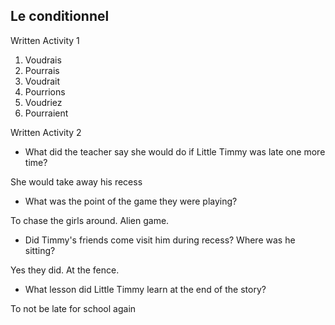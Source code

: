 ## **Le conditionnel**

Written Activity 1

1. Voudrais
2. Pourrais
3. Voudrait
4. Pourrions
5. Voudriez
6. Pourraient

Written Activity 2

- What did the teacher say she would do if Little Timmy was late one
more time?

She would take away his recess

- What was the point of the game they were playing?

To chase the girls around. Alien game.

- Did Timmy's friends come visit him during recess? Where was he sitting?

Yes they did. At the fence.

- What lesson did Little Timmy learn at the end of the story?

To not be late for school again